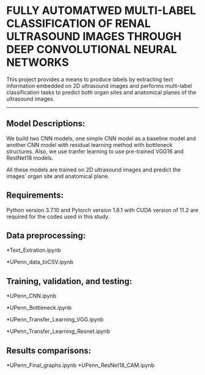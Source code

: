 # FULLY AUTOMATWED MULTI-LABEL CLASSIFICATION OF RENAL ULTRASOUND IMAGES THROUGH DEEP CONVOLUTIONAL NEURAL NETWORKS
This project provides a means to produce labels by extracting text information embedded on 2D ultrasound images and performs multi-label classification tasks to predict both organ sites and anatomical planes of the ultrasound images. 
* * *
## Model Descriptions:
We build two CNN models, one simple CNN model as a baseline model and another CNN model with residual learning method with bottleneck structures. Also, we use tranfer learning to use pre-trained VGG16 and RestNet18 models.

All these models are trained on 2D ultrasound images and predict the images' organ site and anatomical plane.
## Requirements:
Python version 3.7.10 and Pytorch version 1.8.1 with CUDA version of 11.2 are required for the codes used in this study.
## Data preprocessing:
*Text_Extration.ipynb

*UPenn_data_toCSV.ipynb
## Training, validation, and testing:
*UPenn_CNN.ipynb

*UPenn_Bottleneck.ipynb

*UPenn_Transfer_Learning_VGG.ipynb

*UPenn_Transfer_Learning_Resnet.ipynb
## Results comparisons:
*UPenn_Final_graphs.ipynb
*UPenn_ResNet18_CAM.ipynb
